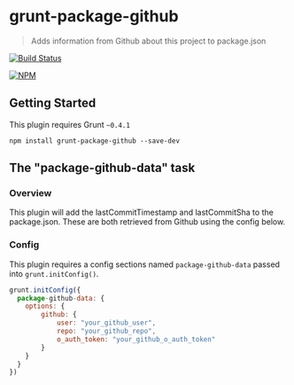# grunt-package-github

> Adds information from Github about this project to package.json

[![Build Status](https://travis-ci.org/christriddle/grunt-package-github.svg?branch=master)](https://travis-ci.org/christriddle/grunt-package-github)

[![NPM](https://nodei.co/npm/grunt-package-github.png)](https://nodei.co/npm/grunt-package-github)

## Getting Started
This plugin requires Grunt `~0.4.1`

```shell
npm install grunt-package-github --save-dev
```

## The "package-github-data" task

### Overview
This plugin will add the lastCommitTimestamp and lastCommitSha to the package.json. These are both retrieved from Github using the config below.

### Config
This plugin requires a config sections named `package-github-data` passed into `grunt.initConfig()`.

```js
grunt.initConfig({
  package-github-data: {
    options: {
        github: {
            user: "your_github_user",
            repo: "your_github_repo",
            o_auth_token: "your_github_o_auth_token"
        }
    }
  }
})
```

